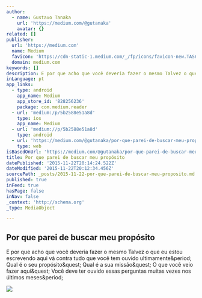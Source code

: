 ```yaml
---
author:
  - name: Gustavo Tanaka
    url: 'https://medium.com/@gutanaka'
    avatar: {}
related: []
publisher:
  url: 'https://medium.com'
  name: Medium
  favicon: 'https://cdn-static-1.medium.com/_/fp/icons/favicon-new.TAS6uQ-Y7kcKgi0xjcYHXw.ico'
  domain: medium.com
keywords: []
description: E por que acho que você deveria fazer o mesmo Talvez o que eu estou escrevendo aqui vá contra tudo que você tem ouvido ultimamente. Qual é o seu propósito? Qual é a sua missão? O que você veio fazer aqui? Você deve ter ouvido essas perguntas muitas vezes nos últimos meses.
inLanguage: pt
app_links:
  - type: android
    app_name: Medium
    app_store_id: '828256236'
    package: com.medium.reader
  - url: 'medium:/p/5b2588e51a8d'
    type: ios
    app_name: Medium
  - url: 'medium://p/5b2588e51a8d'
    type: android
  - url: 'https://medium.com/@gutanaka/por-que-parei-de-buscar-meu-prop%C3%B3sito-5b2588e51a8d'
    type: web
isBasedOnUrl: 'https://medium.com/@gutanaka/por-que-parei-de-buscar-meu-prop%C3%B3sito-5b2588e51a8d'
title: Por que parei de buscar meu propósito
datePublished: '2015-11-22T20:14:24.522Z'
dateModified: '2015-11-22T20:12:34.456Z'
sourcePath: _posts/2015-11-22-por-que-parei-de-buscar-meu-proposito.md
published: true
inFeed: true
hasPage: false
inNav: false
_context: 'http://schema.org'
_type: MediaObject

---
```

<article style=""><h1>Por que parei de buscar meu propósito</h1><p>E por que acho que você deveria fazer o mesmo Talvez o que eu estou escrevendo aqui vá contra tudo que você tem ouvido ultimamente&amp;period; Qual é o seu propósito&amp;quest; Qual é a sua missão&amp;quest; O que você veio fazer aqui&amp;quest; Você deve ter ouvido essas perguntas muitas vezes nos últimos meses&amp;period;</p><img src="https://cdn-images-1.medium.com/max/800/1*uTAL6iW1etV18zb-posnVQ.jpeg" /></article>